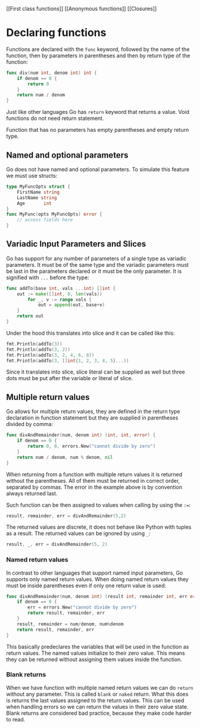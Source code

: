 [[First class functions]]
[[Anonymous functions]]
[[Closures]]
# Declaring functions
Functions are declared with the `func` keyword, followed by the name of the function, then by parameters in parentheses and then by return type of the function:
```go
func div(num int, denom int) int {
	if denom == 0 {
		return 0
	}
	return num / denom
}
```
Just like other languages Go has `return` keyword that returns a value. Void functions do not need return statement.

Function that has no parameters has empty parentheses and empty return type.
## Named and optional parameters
Go does not have named and optional parameters. To simulate this feature we must use structs:
```go
type MyFuncOpts struct {
	FirstName string
	LastName string
	Age       int
}
func MyFunc(opts MyFuncOpts) error {
	// access fields here
}
```
## Variadic Input Parameters and Slices
Go has support for any number of parameters of a single type as variadic parameters. It must be of the same type and the variadic parameters must be last in the parameters declared or it must be the only parameter. It is signified with `...` before the type:
```go
func addTo(base int, vals ...int) []int {
	out := make([]int, 0, len(vals))
		for _, v := range vals {
			out = append(out, base+v)
	}
	return out
}
```
Under the hood this translates into slice and it can be called like this:
```go
fmt.Println(addTo(3))
fmt.Println(addTo(3, 2))
fmt.Println(addTo(3, 2, 4, 6, 8))
fmt.Println(addTo(3, []int{1, 2, 3, 4, 5}...))
```
Since it translates into slice, slice literal can be supplied as well but three dots must be put after the variable or literal of slice.
## Multiple return values
Go allows for multiple return values, they are defined in the return type declaration in function statement but they are supplied in parentheses divided by comma:
```go
func divAndRemainder(num, denom int) (int, int, error) {
	if denom == 0 {
		return 0, 0, errors.New("cannot divide by zero")
	}
	return num / denom, num % denom, nil
}
```
When returning from a function with multiple return values it is returned without the parentheses. All of them must be returned in correct order, separated by commas. The error in the example above is by convention always returned last.

Such function can be then assigned to values when calling by using the `:=`:
```go
result, remainder, err = divAndRemainder(5,2)
```
The returned values are discrete, it does not behave like Python with tuples as a result. The returned values can be ignored by using `_`:
```go
result, _, err = divAndRemainder(5, 2)
```
### Named return values
In contrast to other languages that support named input parameters, Go supports only named return values. When doing named return values they must be inside parentheses even if only one return value is used:
```go
func divAndRemainder(num, denom int) (result int, remainder int, err error) {
	if denom == 0 {
		err = errors.New("cannot divide by zero")
		return result, remainder, err
	}
	result, remainder = num/denom, num%denom
	return result, remainder, err
}
```
This basically predeclares the variables that will be used in the function as return values. The named values initialize to their zero value. This means they can be returned without assigning them values inside the function. 
### Blank returns
When we have function with multiple named return values we can do `return` without any parameter. This is called `blank` or `naked` return. What this does is returns the last values assigned to the return values. This can be used when handling errors so we can return the values in their zero value state. Blank returns are considered bad practice, because they make code harder to read.